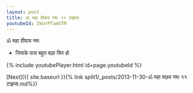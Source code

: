 ```yaml
---
layout: post
title: ॐ महा ग्रीवाय नमः ११ टाइम्स
youtubeId: IkUrPfamVfM
---
```

 
 
 ॐ महा ग्रीवाय नमः  
 
 -  जिसके पास बहुत बड़ा सिर हो 
 
  
 
  
 
 
 
 
 
 


{% include youtubePlayer.html id=page.youtubeId %}
 
[Next]({{ site.baseurl }}{% link  split1/_posts/2013-11-30-ॐ महा माथ्र्य नमः ११ टाइम्स.md%})
 
